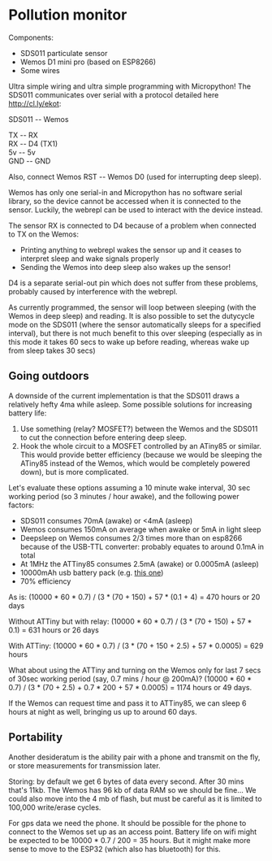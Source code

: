 # Pollution monitor

Components:

- SDS011 particulate sensor
- Wemos D1 mini pro (based on ESP8266)
- Some wires

Ultra simple wiring and ultra simple programming with Micropython! The SDS011 communicates over serial with a protocol detailed here http://cl.ly/ekot: 

SDS011 -- Wemos 

  TX   --   RX    
  RX   --   D4 (TX1)  
  5v   --   5v  
  GND  --   GND   

Also, connect Wemos RST -- Wemos D0 (used for interrupting deep sleep).

Wemos has only one serial-in and Micropython has no software serial library, so the device cannot be accessed when it is connected to the sensor. Luckily, the webrepl can be used to interact with the device instead.

The sensor RX is connected to D4 because of a problem when connected to TX on the Wemos:
 - Printing anything to webrepl wakes the sensor up and it ceases to interpret sleep and wake signals properly
 - Sending the Wemos into deep sleep also wakes up the sensor!

D4 is a separate serial-out pin which does not suffer from these problems, probably caused by interference with the webrepl.

As currently programmed, the sensor will loop between sleeping (with the Wemos in deep sleep) and reading. It is also possible to set the dutycycle mode on the SDS011 (where the sensor automatically sleeps for a specified interval), but there is not much benefit to this over sleeping (especially as in this mode it takes 60 secs to wake up before reading, whereas wake up from sleep takes 30 secs)

## Going outdoors

A downside of the current implementation is that the SDS011 draws a relatively hefty 4ma while asleep. Some possible solutions for increasing battery life:
1) Use something (relay? MOSFET?) between the Wemos and the SDS011 to cut the connection before entering deep sleep. 
2) Hook the whole circuit to a MOSFET controlled by an ATiny85 or similar. This would provide better efficiency (because we would be sleeping the ATiny85 instead of the Wemos, which would be completely powered down), but is more complicated. 

Let's evaluate these options assuming a 10 minute wake interval, 30 sec working period (so 3 minutes / hour awake), and the following power factors:
 - SDS011 consumes 70mA (awake) or <4mA (asleep)
 - Wemos consumes 150mA on average when awake or 5mA in light sleep
 - Deepsleep on Wemos consumes 2/3 times more than on esp8266 because of the USB-TTL converter: probably equates to around 0.1mA in total 
 - At 1MHz the ATTiny85 consumes 2.5mA (awake) or 0.0005mA (asleep)
 - 10000mAh usb battery pack (e.g. [this one](https://www.amazon.co.uk/Puridea-Portable-External-Blackberry-Valentines/dp/B0109PYRE0/ref=sr_1_4?s=electronics&ie=UTF8&qid=1499622375&sr=1-4&keywords=10000+mah+usb+power))
 - 70% efficiency 

As is: (10000 * 60 * 0.7) / (3 * (70 + 150) + 57 * (0.1 + 4) = 470 hours or 20 days 

Without ATTiny but with relay: (10000 * 60 * 0.7) / (3 * (70 + 150) + 57 * 0.1) = 631 hours or 26 days 

With ATTiny: (10000 * 60 * 0.7) / (3 * (70 + 150 + 2.5) + 57 * 0.0005) = 629 hours 

What about using the ATTiny and turning on the Wemos only for last 7 secs of 30sec working period (say, 0.7 mins / hour @ 200mA)? (10000 * 60 * 0.7) / (3 * (70 + 2.5) + 0.7 * 200 + 57 * 0.0005) = 1174 hours or 49 days.

If the Wemos can request time and pass it to ATTiny85, we can sleep 6 hours at night as well, bringing us up to around 60 days. 

## Portability

Another desideratum is the ability pair with a phone and transmit on the fly, or store measurements for transmission later.

Storing: by default we get 6 bytes of data every second. After 30 mins that's 11kb. The Wemos has 96 kb of data RAM so we should be fine... We could also move into the 4 mb of flash, but must be careful as it is limited to 100,000 write/erase cycles.

For gps data we need the phone. It should be possible for the phone to connect to the Wemos set up as an access point. Battery life on wifi might be expected to be 10000 * 0.7 / 200 = 35 hours. But it might make more sense to move to the ESP32 (which also has bluetooth) for this. 
